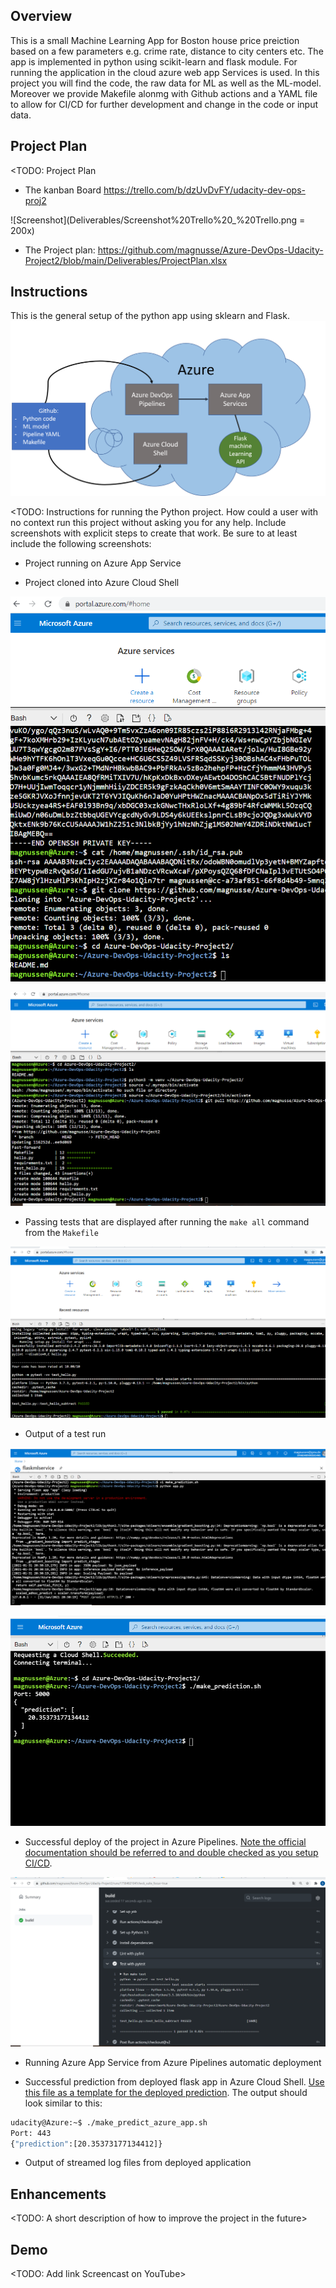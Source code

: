 ## Overview

This is a small Machine Learning App for Boston house price preiction based on a few parameters e.g. crime rate, distance to city centers etc. The app is implemented in python using scikit-learn and flask module. For running the application in the cloud azure web app Services is used. In this project you will find the code, the raw data for ML as well as the ML-model. Moreover we provide Makefile alonmg with Github actions and a YAML file to allow for CI/CD for further development and change in the code or input data.

## Project Plan
<TODO: Project Plan

* The kanban Board https://trello.com/b/dzUvDvFY/udacity-dev-ops-proj2

![Screenshot](Deliverables/Screenshot%20Trello%20_%20Trello.png = 200x)
* The Project plan: https://github.com/magnusse/Azure-DevOps-Udacity-Project2/blob/main/Deliverables/ProjectPlan.xlsx


## Instructions
This is the general setup of the python app using sklearn and Flask.
![ScreenShot](Deliverables/architecture.png)


<TODO:  Instructions for running the Python project.  How could a user with no context run this project without asking you for any help.  Include screenshots with explicit steps to create that work. Be sure to at least include the following screenshots:

* Project running on Azure App Service

* Project cloned into Azure Cloud Shell

![Screenshot](Deliverables/2021-01-24%2021_28_50-screenshot-cloned-repo.png)

![Screenshot](Deliverables/2021-01-24%2021_49-screenshot-clones-repo.png)



* Passing tests that are displayed after running the `make all` command from the `Makefile`

![Screenshot](Deliverables/2021-01-24%2022_19_15-after-make-all.png)

* Output of a test run

![Screenshot](Deliverables/Azure-Shell-start-flask-locally2021-01-31%2021_31_32-.png)

![Screenshot](Deliverables/predict-local-My%20Dashboard%20-%20Microsoft%20Azure.png)


* Successful deploy of the project in Azure Pipelines.  [Note the official documentation should be referred to and double checked as you setup CI/CD](https://docs.microsoft.com/en-us/azure/devops/pipelines/ecosystems/python-webapp?view=azure-devops).

![Screenshot](Deliverables/2021-01-24%2022_43_39-github-action-testrun.png)


* Running Azure App Service from Azure Pipelines automatic deployment

* Successful prediction from deployed flask app in Azure Cloud Shell.  [Use this file as a template for the deployed prediction](https://github.com/udacity/nd082-Azure-Cloud-DevOps-Starter-Code/blob/master/C2-AgileDevelopmentwithAzure/project/starter_files/flask-sklearn/make_predict_azure_app.sh).
The output should look similar to this:

```bash
udacity@Azure:~$ ./make_predict_azure_app.sh
Port: 443
{"prediction":[20.35373177134412]}
```

* Output of streamed log files from deployed application

>

## Enhancements

<TODO: A short description of how to improve the project in the future>

## Demo

<TODO: Add link Screencast on YouTube>
